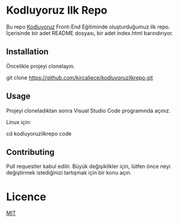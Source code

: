 # Kodluyoruz Ilk Repo

Bu repo [Kodluyoruz](https://github.com/kircaliece/kodluyoruzilkrepo/blob/main/README.md) Front-End Eğitiminde oluşturduğumuz ilk repo. İçerisinde bir adet README dosyası, bir adet index.html barındırıyor.

## Installation

Öncelikle projeyi clonelayın.

git clone https://github.com/kircaliece/kodluyoruzilkrepo.git

## Usage

Projeyi cloneladıktan sonra Visual Studio Code programında açınız.

Linux için:

cd kodluyoruzilkrepo
code

## Contributing

Pull requestler kabul edilir. Büyük değişiklikler için, lütfen önce neyi değiştirmek istediğinizi tartışmak için bir konu açın.

# Licence

[MIT](https://choosealicense.com/)

